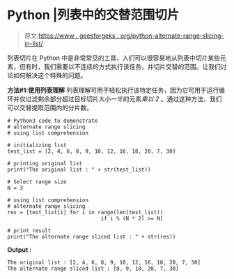 # Python |列表中的交替范围切片

> 原文:[https://www . geesforgeks . org/python-alternate-range-slicing-in-list/](https://www.geeksforgeeks.org/python-alternate-range-slicing-in-list/)

列表切片在 Python 中是非常常见的工具，人们可以很容易地从列表中切片某些元素，但有时，我们需要以不连续的方式执行该任务，并切片交替的范围。让我们讨论如何解决这个特殊的问题。

**方法#1:使用列表理解**
列表理解可用于轻松执行该特定任务，因为它可用于运行循环并仅过滤剩余部分超过目标切片大小一半的元素*乘以 2* 。通过这种方法，我们可以交替提取范围内的分片数。

```
# Python3 code to demonstrate
# alternate range slicing 
# using list comprehension

# initializing list 
test_list = [2, 4, 6, 8, 9, 10, 12, 16, 18, 20, 7, 30]

# printing original list
print("The original list : " + str(test_list))

# Select range size 
N = 3

# using list comprehension
# alternate range slicing
res = [test_list[i] for i in range(len(test_list)) 
                              if i % (N * 2) >= N]

# print result
print("The alternate range sliced list : " + str(res))
```

**Output :**

```
The original list : [2, 4, 6, 8, 9, 10, 12, 16, 18, 20, 7, 30]
The alternate range sliced list : [8, 9, 10, 20, 7, 30]

```